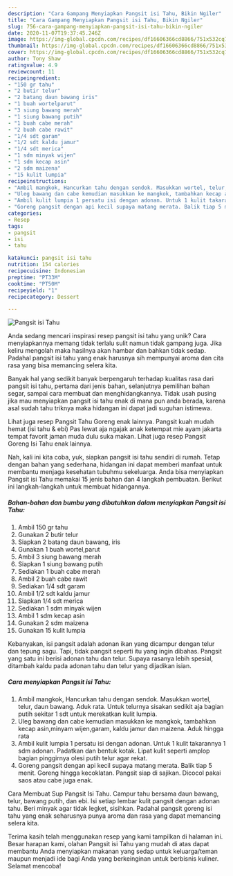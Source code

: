 ```yaml
---
description: "Cara Gampang Menyiapkan Pangsit isi Tahu, Bikin Ngiler"
title: "Cara Gampang Menyiapkan Pangsit isi Tahu, Bikin Ngiler"
slug: 756-cara-gampang-menyiapkan-pangsit-isi-tahu-bikin-ngiler
date: 2020-11-07T19:37:45.246Z
image: https://img-global.cpcdn.com/recipes/df16606366cd8866/751x532cq70/pangsit-isi-tahu-foto-resep-utama.jpg
thumbnail: https://img-global.cpcdn.com/recipes/df16606366cd8866/751x532cq70/pangsit-isi-tahu-foto-resep-utama.jpg
cover: https://img-global.cpcdn.com/recipes/df16606366cd8866/751x532cq70/pangsit-isi-tahu-foto-resep-utama.jpg
author: Tony Shaw
ratingvalue: 4.9
reviewcount: 11
recipeingredient:
- "150 gr tahu"
- "2 butir telur"
- "2 batang daun bawang iris"
- "1 buah wortelparut"
- "3 siung bawang merah"
- "1 siung bawang putih"
- "1 buah cabe merah"
- "2 buah cabe rawit"
- "1/4 sdt garam"
- "1/2 sdt kaldu jamur"
- "1/4 sdt merica"
- "1 sdm minyak wijen"
- "1 sdm kecap asin"
- "2 sdm maizena"
- "15 kulit lumpia"
recipeinstructions:
- "Ambil mangkok, Hancurkan tahu dengan sendok. Masukkan wortel, telur, daun bawang. Aduk rata. Untuk telurnya sisakan sedikit aja bagian putih sekitar 1 sdt untuk merekatkan kulit lumpia."
- "Uleg bawang dan cabe kemudian masukkan ke mangkok, tambahkan kecap asin,minyam wijen,garam, kaldu jamur dan maizena. Aduk hingga rata"
- "Ambil kulit lumpia 1 persatu isi dengan adonan. Untuk 1 kulit takarannya 1 sdm adonan. Padatkan dan bentuk kotak. Lipat kulit seperti amplop bagian pinggirnya olesi putih telur agar rekat."
- "Goreng pangsit dengan api kecil supaya matang merata. Balik tiap 5 menit. Goreng hingga kecoklatan. Pangsit siap di sajikan. Dicocol pakai saos atau cabe juga enak."
categories:
- Resep
tags:
- pangsit
- isi
- tahu

katakunci: pangsit isi tahu 
nutrition: 154 calories
recipecuisine: Indonesian
preptime: "PT33M"
cooktime: "PT50M"
recipeyield: "1"
recipecategory: Dessert

---
```



![Pangsit isi Tahu](https://img-global.cpcdn.com/recipes/df16606366cd8866/751x532cq70/pangsit-isi-tahu-foto-resep-utama.jpg)

Anda sedang mencari inspirasi resep pangsit isi tahu yang unik? Cara menyiapkannya memang tidak terlalu sulit namun tidak gampang juga. Jika keliru mengolah maka hasilnya akan hambar dan bahkan tidak sedap. Padahal pangsit isi tahu yang enak harusnya sih mempunyai aroma dan cita rasa yang bisa memancing selera kita.

Banyak hal yang sedikit banyak berpengaruh terhadap kualitas rasa dari pangsit isi tahu, pertama dari jenis bahan, selanjutnya pemilihan bahan segar, sampai cara membuat dan menghidangkannya. Tidak usah pusing jika mau menyiapkan pangsit isi tahu enak di mana pun anda berada, karena asal sudah tahu triknya maka hidangan ini dapat jadi suguhan istimewa.

Lihat juga resep Pangsit Tahu Goreng enak lainnya. Pangsit kuah mudah hemat (isi tahu &amp; ebi) Pas lewat aja ngajak anak ketempat mie ayam jakarta tempat favorit jaman muda dulu suka makan. Lihat juga resep Pangsit Goreng Isi Tahu enak lainnya.


Nah, kali ini kita coba, yuk, siapkan pangsit isi tahu sendiri di rumah. Tetap dengan bahan yang sederhana, hidangan ini dapat memberi manfaat untuk membantu menjaga kesehatan tubuhmu sekeluarga. Anda bisa menyiapkan Pangsit isi Tahu memakai 15 jenis bahan dan 4 langkah pembuatan. Berikut ini langkah-langkah untuk membuat hidangannya.

<!--inarticleads1-->

##### Bahan-bahan dan bumbu yang dibutuhkan dalam menyiapkan Pangsit isi Tahu:

1. Ambil 150 gr tahu
1. Gunakan 2 butir telur
1. Siapkan 2 batang daun bawang, iris
1. Gunakan 1 buah wortel,parut
1. Ambil 3 siung bawang merah
1. Siapkan 1 siung bawang putih
1. Sediakan 1 buah cabe merah
1. Ambil 2 buah cabe rawit
1. Sediakan 1/4 sdt garam
1. Ambil 1/2 sdt kaldu jamur
1. Siapkan 1/4 sdt merica
1. Sediakan 1 sdm minyak wijen
1. Ambil 1 sdm kecap asin
1. Gunakan 2 sdm maizena
1. Gunakan 15 kulit lumpia


Kebanyakan, isi pangsit adalah adonan ikan yang dicampur dengan telur dan tepung sagu. Tapi, tidak pangsit seperti itu yang ingin dibahas. Pangsit yang satu ini berisi adonan tahu dan telur. Supaya rasanya lebih spesial, ditambah kaldu pada adonan tahu dan telur yang dijadikan isian. 

<!--inarticleads2-->

##### Cara menyiapkan Pangsit isi Tahu:

1. Ambil mangkok, Hancurkan tahu dengan sendok. Masukkan wortel, telur, daun bawang. Aduk rata. Untuk telurnya sisakan sedikit aja bagian putih sekitar 1 sdt untuk merekatkan kulit lumpia.
1. Uleg bawang dan cabe kemudian masukkan ke mangkok, tambahkan kecap asin,minyam wijen,garam, kaldu jamur dan maizena. Aduk hingga rata
1. Ambil kulit lumpia 1 persatu isi dengan adonan. Untuk 1 kulit takarannya 1 sdm adonan. Padatkan dan bentuk kotak. Lipat kulit seperti amplop bagian pinggirnya olesi putih telur agar rekat.
1. Goreng pangsit dengan api kecil supaya matang merata. Balik tiap 5 menit. Goreng hingga kecoklatan. Pangsit siap di sajikan. Dicocol pakai saos atau cabe juga enak.


Cara Membuat Sup Pangsit Isi Tahu. Campur tahu bersama daun bawang, telur, bawang putih, dan ebi. Isi setiap lembar kulit pangsit dengan adonan tahu. Beri minyak agar tidak legket, sisihkan. Padahal pangsit goreng isi tahu yang enak seharusnya punya aroma dan rasa yang dapat memancing selera kita. 

Terima kasih telah menggunakan resep yang kami tampilkan di halaman ini. Besar harapan kami, olahan Pangsit isi Tahu yang mudah di atas dapat membantu Anda menyiapkan makanan yang sedap untuk keluarga/teman maupun menjadi ide bagi Anda yang berkeinginan untuk berbisnis kuliner. Selamat mencoba!
